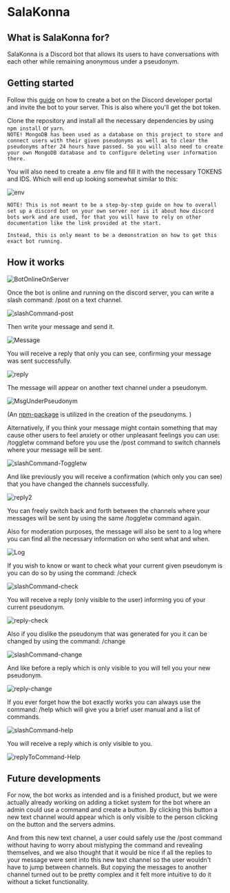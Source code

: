 # SalaKonna

## What is SalaKonna for?

SalaKonna is a Discord bot that allows its users to have conversations with each other while remaining anonymous under a pseudonym. 

## Getting started

Follow this [guide](https://discord.com/developers/docs/intro) on how to create a bot on the Discord developer portal and invite the bot to your server. This is also where you'll get the bot token. 

Clone the repository and install all the necessary dependencies by using `npm install` or `yarn`.\
`NOTE! MongoDB has been used as a database on this project to store and connect users with their given pseudonyms as well as to clear the pseudonyms after 24 hours have passed. So you will also need to create your own MongoDB database and to configure deleting user information there.`

You will also need to create a .env file and fill it with the necessary TOKENS and IDS. Which will end up looking somewhat similar to this: 

![env](https://user-images.githubusercontent.com/98490914/204344259-a3e348c0-6aac-4220-ab7c-b51523aebb0b.png)

`NOTE! This is not meant to be a step-by-step guide on how to overall set up a discord bot on your own server nor is it about how discord bots work and are used, for that you will have to rely on other documentation like the link provided at the start. `

`Instead, this is only meant to be a demonstration on how to get this exact bot running. `

## How it works

![BotOnlineOnServer](https://user-images.githubusercontent.com/98490914/204345249-bc3504c1-fe32-4939-8870-08c50a510201.png)

Once the bot is online and running on the discord server, you can write a slash command: /post on a text channel. 

![slashCommand-post](https://user-images.githubusercontent.com/98490914/204326777-5139611f-c04e-4c0a-8db3-41930ce5cb4b.png)

Then write your message and send it. 

![Message](https://user-images.githubusercontent.com/98490914/204327731-447c4781-94fd-47c0-9eb9-afcf2c87cb5e.png)

You will receive a reply that only you can see, confirming your message was sent successfully. 

![reply](https://user-images.githubusercontent.com/98490914/204327528-f87bc683-89d3-41b2-ac6e-31397a064631.png)

The message will appear on another text channel under a pseudonym. 

![MsgUnderPseudonym](https://user-images.githubusercontent.com/98490914/204328045-620dee33-52fb-4866-862d-3a72649369b9.png)

(An [npm-package](https://www.npmjs.com/package/random-word-slugs/v/0.0.3) is utilized in the creation of the pseudonyms. )

Alternatively, if you think your message might contain something that may cause other users to feel anxiety or other unpleasant feelings you can use: /toggletw command before you use the /post command to switch channels where your message will be sent. 

![slashCommand-Toggletw](https://user-images.githubusercontent.com/98490914/204336894-d866a208-670d-4986-bea3-a7dc0a71a42b.png)

And like previously you will receive a confirmation (which only you can see) that you have changed the channels successfully. 

![reply2](https://user-images.githubusercontent.com/98490914/204337217-2d0fcaf0-0d96-4fe3-90e5-6a379868277e.png)

You can freely switch back and forth between the channels where your messages will be sent by using the same /toggletw command again. 

Also for moderation purposes, the message will also be sent to a log where you can find all the necessary information on who sent what and when. 

![Log](https://user-images.githubusercontent.com/98490914/204331573-e645b146-0dde-489a-8219-6799ca4dc817.png)

If you wish to know or want to check what your current given pseudonym is you can do so by using the command: /check

![slashCommand-check](https://user-images.githubusercontent.com/98490914/204513994-b78a6458-e76a-4740-810e-508afabedd2d.png)

You will receive a reply (only visible to the user) informing you of your current pseudonym. 

![reply-check](https://user-images.githubusercontent.com/98490914/204514038-8d8d3200-ed31-4447-9f87-b0c64e57e5fa.png)

Also if you dislike the pseudonym that was generated for you it can be changed by using the command: /change

![slashCommand-change](https://user-images.githubusercontent.com/98490914/204514117-af3c422e-855d-437e-ade9-78589035d95a.png)

And like before a reply which is only visible to you will tell you your new pseudonym. 

![reply-change](https://user-images.githubusercontent.com/98490914/204514174-71bf3a16-12da-4331-b835-2becf485f38d.png)

If you ever forget how the bot exactly works you can always use the command: /help which will give you a brief user manual and a list of commands. 

![slashCommand-help](https://user-images.githubusercontent.com/98490914/204350972-27e37dd8-605d-42f3-bad6-0db5c8194841.png)

You will receive a reply which is only visible to you. 

![replyToCommand-Help](https://user-images.githubusercontent.com/98490914/204518295-99b87a9e-db21-4f7c-9878-1d6168f3c06b.png)

## Future developments

For now, the bot works as intended and is a finished product, but we were actually already working on adding a ticket system for the bot where an admin could use a command and create a button. By clicking this button a new text channel would appear which is only visible to the person clicking on the button and the servers admins. 

And from this new text channel, a user could safely use the /post command without having to worry about mistyping the command and revealing themselves, and we also thought that it would be nice if all the replies to your message were sent into this new text channel so the user wouldn't have to jump between channels. But copying the messages to another channel turned out to be pretty complex and it felt more intuitive to do it without a ticket functionality.
